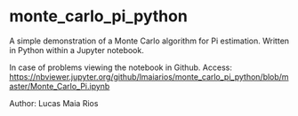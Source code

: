 # monte_carlo_pi_python
A simple demonstration of a Monte Carlo algorithm for Pi estimation. Written in Python within a Jupyter notebook.

In case of problems viewing the notebook in Github. Access:
https://nbviewer.jupyter.org/github/lmaiarios/monte_carlo_pi_python/blob/master/Monte_Carlo_Pi.ipynb

Author: Lucas Maia Rios
